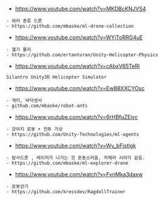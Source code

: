 

- https://www.youtube.com/watch?v=MKDBcKNJVS4
```
- 여러 종류 드론
- https://github.com/mbaske/ml-drone-collection

```

- https://www.youtube.com/watch?v=WYjToRRG4uE
```
- 헬기 물리
- https://github.com/ertanturan/Unity-Helicopter-Physics

```

- https://www.youtube.com/watch?v=cAbxV65TeRI
```
Silantro Unity3D Helicopter Simulator
```


- https://www.youtube.com/watch?v=EwB8XXCYOsc

```
- 개미, 바닥센서
- github.com/mbaske/robot-ants

``` 

- https://www.youtube.com/watch?v=6rHBfuZEivc
```
- 강아지 로봇 + 전투 가상
- https://github.com/Unity-Technologies/ml-agents

``` 


- https://www.youtube.com/watch?v=Wv_bFjstlgk

``` 
- 탐사드론 , 레이저가 나가는 것 혼동스러움. 카메라 시야각 같음.
- https://github.com/mbaske/ml-explorer-drone
``` 


- https://www.youtube.com/watch?v=FvnMka3daxw

``` 
- 로봇걷기
- https://github.com/kressdev/RagdollTrainer


``` 
